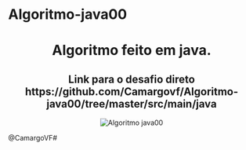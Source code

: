 # Algoritmo-java00




<!--About session-->
<h1 align="center">Algoritmo feito em java.</h1>

<h2 align="center"> Link para o desafio direto https://github.com/Camargovf/Algoritmo-java00/tree/master/src/main/java </h2>

<!--Banner session-->
<p align="center">
  <img src="https://user-images.githubusercontent.com/59845047/126253550-29300763-feec-43f1-88f9-586f56e1eff7.png" alt="Algoritmo java00" tittle="VCamargo">
</p>



@CamargoVF# 
